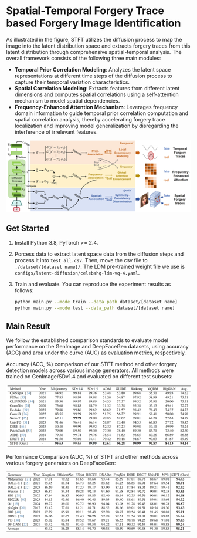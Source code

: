 # Spatial-Temporal Forgery Trace based Forgery Image Identification

As illustrated in the figure, STFT utilizes the diffusion process to map the image into the latent distribution space and extracts forgery traces from this latent distribution through comprehensive spatial-temporal analysis. The overall framework consists of the following three main modules:

- **Temporal Prior Correlation Modeling**: Analyzes the latent space representations at different time steps of the diffusion process to capture their temporal variation characteristics.
- **Spatial Correlation Modeling**: Extracts features from different latent dimensions and computes spatial correlations using a self-attention mechanism to model spatial dependencies.
- **Frequency-Enhanced Attention Mechanism**: Leverages frequency domain information to guide temporal prior correlation computation and spatial correlation analysis, thereby accelerating forgery trace localization and improving model generalization by disregarding the interference of irrelevant features.

<img src="pics/img1.png" alt="STFT Framework" style="zoom:80%;" />

## Get Started

1. Install Python 3.8, PyTorch >= 2.4.

2. Porcess data to extract latent space data from the diffusion steps and process it into `test_all.csv`. Then, move the csv file to `./dataset/[dataset name]/`. The LDM pre-trained weight file we use is `configs/latent-diffusion/celebahq-ldm-vq-4.yaml`.

3. Train and evaluate. You can reproduce the experiment results as follows:

   ```bash
   python main.py --mode train --data_path dataset/[dataset name]
   python main.py --mode test --data_path dataset/[dataset name]
   ```
   

## Main Result

We follow the established comparison standards to evaluate model performance on the GenImage and DeepFaceGen datasets, using accuracy (ACC) and area under the curve (AUC) as evaluation metrics, respectively. 

Accuracy (ACC, %) comparison of our STFT method and other forgery detection models across various image generators. All methods were trained on GenImage/SDv1.4 and evaluated on different test subsets: 

<img src="pics/genimg.png" alt="GenImage result" style="zoom:80%;" />

Performance Comparison (AUC, %) of STFT and other methods across various forgery generators on DeepFaceGen: 

<img src="pics/deepface.png"  alt="DeepFaceGen result" style="zoom:80%;"/>